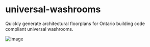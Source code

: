 # universal-washrooms
Quickly generate architectural floorplans for Ontario building code compliant universal washrooms. 

![image](https://github.com/sparkbird-wzmh/universal-washrooms/assets/132709762/2f100395-7020-4009-b161-28e151a4b648)
